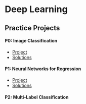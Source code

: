 # Deep Learning
## Practice Projects

#### P0: Image Classification
- [Project](https://olgabelitskaya.github.io/DL_PP0.html)
- [Solutions](https://olgabelitskaya.github.io/DL_PP0_Solutions.html)

#### P1: Neural Networks for Regression
- [Project](https://olgabelitskaya.github.io/DL_PP1.html)
- [Solutions](https://olgabelitskaya.github.io/DL_PP1_Solutions.html)

#### P2: Multi-Label Classification

